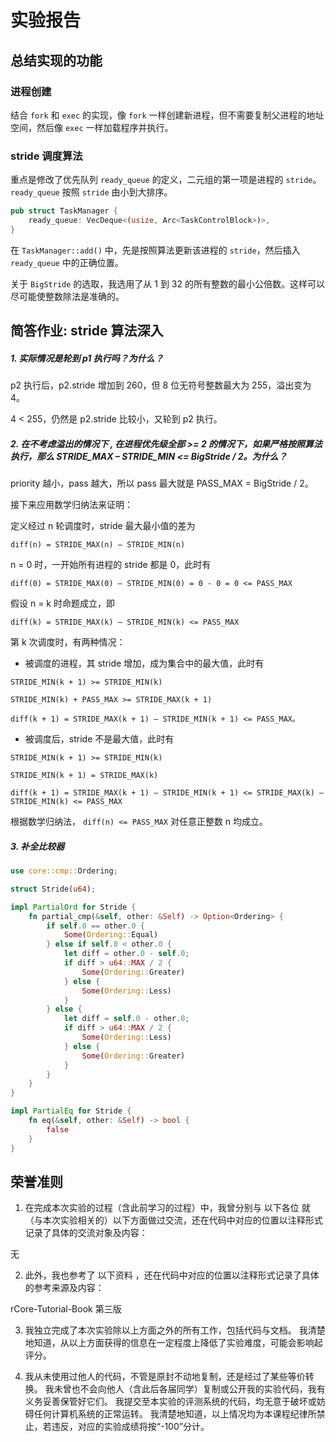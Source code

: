 # 实验报告

## 总结实现的功能

### 进程创建

结合 `fork` 和 `exec` 的实现，像 `fork` 一样创建新进程，但不需要复制父进程的地址空间，然后像 `exec` 一样加载程序并执行。

### stride 调度算法

重点是修改了优先队列 `ready_queue` 的定义，二元组的第一项是进程的 `stride`。`ready_queue` 按照 `stride` 由小到大排序。

```rust
pub struct TaskManager {
    ready_queue: VecDeque<(usize, Arc<TaskControlBlock>)>,
}
```

在 `TaskManager::add()` 中，先是按照算法更新该进程的 `stride`，然后插入 `ready_queue` 中的正确位置。

关于 `BigStride` 的选取，我选用了从 1 到 32 的所有整数的最小公倍数。这样可以尽可能使整数除法是准确的。


## 简答作业: stride 算法深入

##### 1. 实际情况是轮到 p1 执行吗？为什么？

p2 执行后，p2.stride 增加到 260，但 8 位无符号整数最大为 255，溢出变为 4。

4 < 255，仍然是 p2.stride 比较小，又轮到 p2 执行。

##### 2. 在不考虑溢出的情况下 , 在进程优先级全部 >= 2 的情况下，如果严格按照算法执行，那么 STRIDE_MAX – STRIDE_MIN <= BigStride / 2。为什么？

priority 越小，pass 越大，所以 pass 最大就是 PASS_MAX = BigStride / 2。

接下来应用数学归纳法来证明：

定义经过 n 轮调度时，stride 最大最小值的差为 
```
diff(n) = STRIDE_MAX(n) – STRIDE_MIN(n)
```

n = 0 时，一开始所有进程的 stride 都是 0，此时有
```
diff(0) = STRIDE_MAX(0) – STRIDE_MIN(0) = 0 - 0 = 0 <= PASS_MAX
```

假设 n = k 时命题成立，即 

```
diff(k) = STRIDE_MAX(k) – STRIDE_MIN(k) <= PASS_MAX
```

第 k 次调度时，有两种情况：

* 被调度的进程，其 stride 增加，成为集合中的最大值，此时有
```
STRIDE_MIN(k + 1) >= STRIDE_MIN(k)

STRIDE_MIN(k) + PASS_MAX >= STRIDE_MAX(k + 1)

diff(k + 1) = STRIDE_MAX(k + 1) – STRIDE_MIN(k + 1) <= PASS_MAX。
```

* 被调度后，stride 不是最大值，此时有

```
STRIDE_MIN(k + 1) >= STRIDE_MIN(k)

STRIDE_MIN(k + 1) = STRIDE_MAX(k)

diff(k + 1) = STRIDE_MAX(k + 1) – STRIDE_MIN(k + 1) <= STRIDE_MAX(k) – STRIDE_MIN(k) <= PASS_MAX
```

根据数学归纳法， `diff(n) <= PASS_MAX` 对任意正整数 n 均成立。

##### 3. 补全比较器

```rust
use core::cmp::Ordering;

struct Stride(u64);

impl PartialOrd for Stride {
    fn partial_cmp(&self, other: &Self) -> Option<Ordering> {
        if self.0 == other.0 {
            Some(Ordering::Equal)
        } else if self.0 < other.0 {
            let diff = other.0 - self.0;
            if diff > u64::MAX / 2 {
                Some(Ordering::Greater)
            } else {
                Some(Ordering::Less)
            }
        } else {
            let diff = self.0 - other.0;
            if diff > u64::MAX / 2 {
                Some(Ordering::Less)
            } else {
                Some(Ordering::Greater)
            }
        }
    }
}

impl PartialEq for Stride {
    fn eq(&self, other: &Self) -> bool {
        false
    }
}
```

## 荣誉准则

1. 在完成本次实验的过程（含此前学习的过程）中，我曾分别与 以下各位 就（与本次实验相关的）以下方面做过交流，还在代码中对应的位置以注释形式记录了具体的交流对象及内容：

无

2. 此外，我也参考了 以下资料 ，还在代码中对应的位置以注释形式记录了具体的参考来源及内容：

rCore-Tutorial-Book 第三版

3. 我独立完成了本次实验除以上方面之外的所有工作，包括代码与文档。 我清楚地知道，从以上方面获得的信息在一定程度上降低了实验难度，可能会影响起评分。

4. 我从未使用过他人的代码，不管是原封不动地复制，还是经过了某些等价转换。 我未曾也不会向他人（含此后各届同学）复制或公开我的实验代码，我有义务妥善保管好它们。 我提交至本实验的评测系统的代码，均无意于破坏或妨碍任何计算机系统的正常运转。 我清楚地知道，以上情况均为本课程纪律所禁止，若违反，对应的实验成绩将按“-100”分计。
